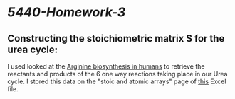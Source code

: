 # *5440-Homework-3*

## Constructing the stoichiometric matrix S for the urea cycle:
I used looked at the [Arginine biosynthesis in humans](https://www.genome.jp/kegg-bin/show_pathway?org_name=hsa&mapno=00220&mapscale=&show_description=hide) to retrieve the reactants and products of the 6 one way reactions taking place in our Urea cycle. I stored this data on the "stoic and atomic arrays" page of [this](https://github.com/AndrewSimon-20/5440-Homework-3/blob/master/Stoic%20and%20Atomic%20Arrays%20with%20labels.xlsx) Excel file.

